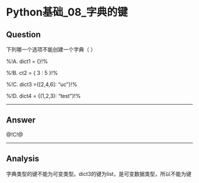 # Python基础_08_字典的键


## Question
下列哪一个选项不能创建一个字典（ ）

%!A. dict1 = {}!%

%!B. ct2 = { 3 : 5 }!%

%!C. dict3 ={[2,4,6]: “uc”}!%

%!D. dict4 = {(1,2,3): “test”}!%

----

## Answer
@!C!@

----

## Analysis

字典类型的键不能为可变类型。dict3的键为list，是可变数据类型，所以不能为键 

